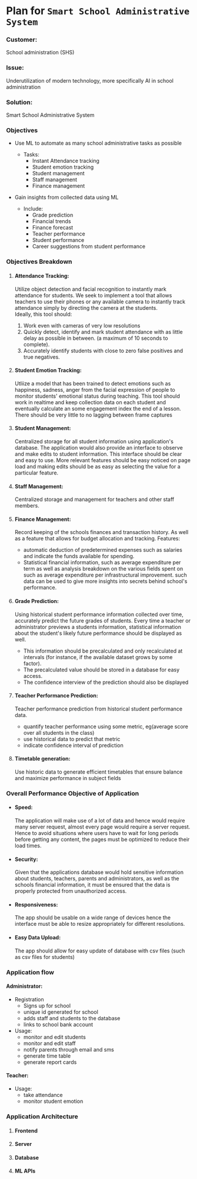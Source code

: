 # Plan for `Smart School Administrative System`

### Customer:
School administration (SHS)

### Issue:
Underutilization of modern technology, more specifically AI in school administration

### Solution:
Smart School Administrative System


### Objectives
- Use ML to automate as many school administrative tasks as possible
    - Tasks:
        - Instant Attendance tracking
        - Student emotion tracking
        - Student management
        - Staff management
        - Finance management

- Gain insights from collected data using ML
    - Include:
        - Grade prediction
        - Financial trends
        - Finance forecast
        - Teacher performance
        - Student performance
        - Career suggestions from student performance


### Objectives Breakdown
1. #### Attendance Tracking:
    Utilize object detection and facial recognition to instantly mark attendance for students.
    We seek to implement a tool that allows teachers to use their phones or any available camera to instantly track attendance simply by directing the camera at the students.
    <br>
    Ideally, this tool should:
    1. Work even with cameras of very low resolutions
    1. Quickly detect, identify and mark student attendance with as little delay as possible in between. (a maximum of 10 seconds to complete).
    1. Accurately identify students with close to zero false positives and true negatives.

1. #### Student Emotion Tracking:
    Utliize a model that has been trained to detect emotions such as happiness, sadness, anger from the facial expression of people to monitor students' emotional status during teaching. This tool should work in realtime and keep collection data on each student and eventually calculate an some engagement index the end of a lesson.
    There should be very little to no lagging between frame captures

1. #### Student Management:
    Centralized storage for all student information using application's database. The application would also provide an interface to observe and make edits to student information.
    This interface should be clear and easy to use. More relevant features should be easy noticed on page load and making edits should be as easy as selecting the value for a particular feature.

1. #### Staff Management:
    Centralized storage and management for teachers and other staff members.

1. #### Finance Management:
    Record keeping of the schools finances and transaction history. As well as a feature that allows for budget allocation and tracking.
    Features:
    - automatic deduction of predetermined expenses such as salaries and indicate the funds available for spending.
    - Statistical financial information, such as average expenditure per term as well as analysis breakdown on the various fields spent on such as average expenditure per infrastructural improvement.
    such data can be used to give more insights into secrets behind school's performance.

1. #### Grade Prediction:
    Using historical student performance information collected over time, accurately predict the future grades of students. Every time a teacher or administrator previews a students information, statistical information about the student's likely future performance should be displayed as well. 
    - This information should be precalculated and only recalculated at intervals (for instance, if the available dataset grows by some factor). 
    - The precalculated value should be stored in a database for easy access.
    - The confidence interview of the prediction should also be displayed

1. #### Teacher Performance Prediction:
    Teacher performance prediction from historical student performance data.
    - quantify teacher performance using some metric, eg(average score over all students in the class)
    - use historical data to predict that metric
    - indicate confidence interval of prediction

1. #### Timetable generation:
    Use historic data to generate efficient timetables that ensure balance and maximize performance in subject fields




### Overall Performance Objective of Application
- #### Speed:
    The application will make use of a lot of data and hence would require many server request, almost every page would require a server request. Hence to avoid situations where users have to wait for long periods before getting any content, the pages must be optimized to reduce their load times.

- #### Security:
    Given that the applications database would hold sensitive information about students, teachers, parents and administrators, as well as the schools financial information, it must be ensured that the data is properly protected from unauthorized access.

- #### Responsiveness:
    The app should be usable on a wide range of devices hence the interface must be able to resize appropriately for different resolutions.

- #### Easy Data Upload:
    The app should allow for easy update of database with csv files (such as csv files for students)


### Application flow
#### Administrator:
- Registration
    - Signs up for school
    - unique id generated for school
    - adds staff and students to the database
    - links to school bank account
- Usage:
    - monitor and edit students
    - monitor and edit staff
    - notify parents through email and sms
    - generate time table
    - generate report cards
#### Teacher:
- Usage:
    - take attendance
    - monitor student emotion


### Application Architecture
1. #### Frontend
1. #### Server
1. #### Database
1. #### ML APIs
